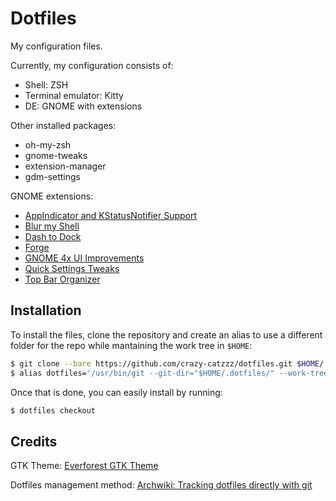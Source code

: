# Dotfiles

My configuration files.

Currently, my configuration consists of:

- Shell: ZSH
- Terminal emulator: Kitty
- DE: GNOME with extensions

Other installed packages:

- oh-my-zsh
- gnome-tweaks
- extension-manager
- gdm-settings

GNOME extensions:

- [AppIndicator and KStatusNotifier Support](https://github.com/ubuntu/gnome-shell-extension-appindicator)
- [Blur my Shell](https://github.com/aunetx/blur-my-shell)
- [Dash to Dock](https://github.com/micheleg/dash-to-dock)
- [Forge](https://github.com/forge-ext/forge)
- [GNOME 4x UI Improvements](https://github.com/axxapy/gnome-ui-tune)
- [Quick Settings Tweaks](https://github.com/qwreey/quick-settings-tweaks)
- [Top Bar Organizer](https://gitlab.gnome.org/june/top-bar-organizer)

## Installation

To install the files, clone the repository and create an alias to use a different folder for the repo while mantaining the work tree in `$HOME`:

```sh
$ git clone --bare https://github.com/crazy-catzzz/dotfiles.git $HOME/.dotfiles
$ alias dotfiles='/usr/bin/git --git-dir="$HOME/.dotfiles/" --work-tree="$HOME"'
```

Once that is done, you can easily install by running:

```sh
$ dotfiles checkout
```

## Credits

GTK Theme: [Everforest GTK Theme](https://github.com/Fausto-Korpsvart/Everforest-GTK-Theme)

Dotfiles management method: [Archwiki: Tracking dotfiles directly with git](https://wiki.archlinux.org/title/Dotfiles#Tracking_dotfiles_directly_with_Git)
